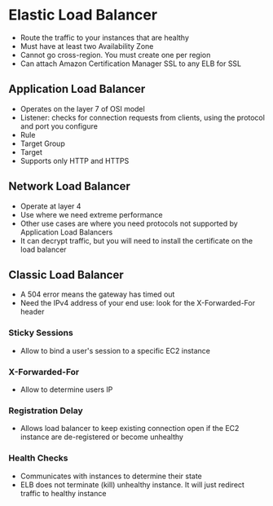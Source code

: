 # Elastic Load Balancer

- Route the traffic to your instances that are healthy
- Must have at least two Availability Zone 
- Cannot go cross-region. You must create one per region
- Can attach Amazon Certification Manager SSL to any ELB for SSL

## Application Load Balancer 

- Operates on the layer 7 of OSI model
- Listener: checks for connection requests from clients, using the protocol and port you configure
- Rule 
- Target Group 
- Target
- Supports only HTTP and HTTPS

## Network Load Balancer 

- Operate at layer 4
- Use where we need extreme performance 
- Other use cases are where you need protocols not supported by Application Load Balancers 
- It can decrypt traffic, but you will need to install the certificate on the load balancer

## Classic Load Balancer 

- A 504 error means the gateway has timed out 
- Need the IPv4 address of your end use: look for the X-Forwarded-For header

### Sticky Sessions 

- Allow to bind a user's session to a specific EC2 instance

### X-Forwarded-For

- Allow to determine users IP 

### Registration Delay

- Allows load balancer to keep existing connection open if the EC2 instance are de-registered or become unhealthy

### Health Checks 

- Communicates with instances to determine their state
- ELB does not terminate (kill) unhealthy instance. It will just redirect traffic to healthy instance